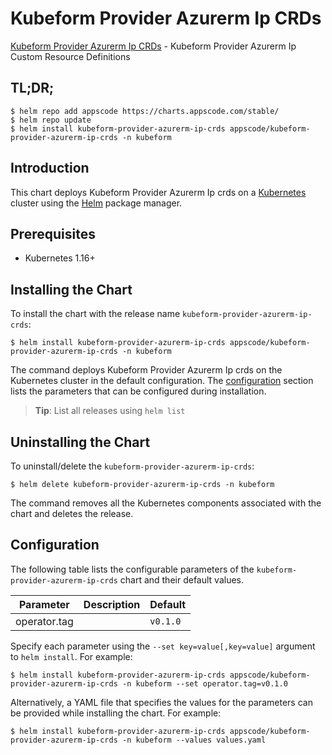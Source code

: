 # Kubeform Provider Azurerm Ip CRDs

[Kubeform Provider Azurerm Ip CRDs](https://github.com/kubeform) - Kubeform Provider Azurerm Ip Custom Resource Definitions

## TL;DR;

```console
$ helm repo add appscode https://charts.appscode.com/stable/
$ helm repo update
$ helm install kubeform-provider-azurerm-ip-crds appscode/kubeform-provider-azurerm-ip-crds -n kubeform
```

## Introduction

This chart deploys Kubeform Provider Azurerm Ip crds on a [Kubernetes](http://kubernetes.io) cluster using the [Helm](https://helm.sh) package manager.

## Prerequisites

- Kubernetes 1.16+

## Installing the Chart

To install the chart with the release name `kubeform-provider-azurerm-ip-crds`:

```console
$ helm install kubeform-provider-azurerm-ip-crds appscode/kubeform-provider-azurerm-ip-crds -n kubeform
```

The command deploys Kubeform Provider Azurerm Ip crds on the Kubernetes cluster in the default configuration. The [configuration](#configuration) section lists the parameters that can be configured during installation.

> **Tip**: List all releases using `helm list`

## Uninstalling the Chart

To uninstall/delete the `kubeform-provider-azurerm-ip-crds`:

```console
$ helm delete kubeform-provider-azurerm-ip-crds -n kubeform
```

The command removes all the Kubernetes components associated with the chart and deletes the release.

## Configuration

The following table lists the configurable parameters of the `kubeform-provider-azurerm-ip-crds` chart and their default values.

|  Parameter   | Description | Default  |
|--------------|-------------|----------|
| operator.tag |             | `v0.1.0` |


Specify each parameter using the `--set key=value[,key=value]` argument to `helm install`. For example:

```console
$ helm install kubeform-provider-azurerm-ip-crds appscode/kubeform-provider-azurerm-ip-crds -n kubeform --set operator.tag=v0.1.0
```

Alternatively, a YAML file that specifies the values for the parameters can be provided while
installing the chart. For example:

```console
$ helm install kubeform-provider-azurerm-ip-crds appscode/kubeform-provider-azurerm-ip-crds -n kubeform --values values.yaml
```
